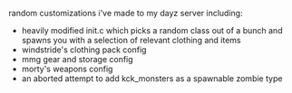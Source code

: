 random customizations i've made to my dayz server including:

* heavily modified init.c which picks a random class out of a bunch and spawns you with a selection of relevant clothing and items
* windstride's clothing pack config
* mmg gear and storage config
* morty's weapons config
* an aborted attempt to add kck_monsters as a spawnable zombie type
